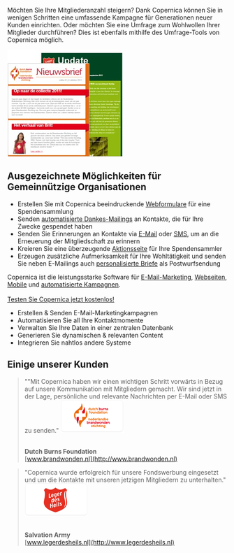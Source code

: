 Möchten Sie Ihre Mitgliederanzahl steigern? Dank Copernica können Sie in
wenigen Schritten eine umfassende Kampagne für Generationen neuer Kunden
einrichten. Oder möchten Sie eine Umfrage zum Wohlwollen Ihrer
Mitglieder durchführen? Dies ist ebenfalls mithilfe des Umfrage-Tools
von Copernica möglich.

![](../images/non-profit-copernica.jpg)

Ausgezeichnete Möglichkeiten für Gemeinnützige Organisationen
-------------------------------------------------------------

-   Erstellen Sie mit Copernica beeindruckende
    [Webformulare](http://www.copernica.com/de/funktionen/webseiten/verschiedene-webformulare)
    für eine Spendensammlung
-   Senden [automatisierte
    Dankes-Mailings](http://www.copernica.com/de/funktionen/e-mailings/automatisieren-sie-ihre-kampagnen)
    an Kontakte, die für Ihre Zwecke gespendet haben
-   Senden Sie Erinnerungen an Kontakte via
    [E-Mail](http://www.copernica.com/de/funktionen/e-mailings/e-mailings-versenden)
    oder
    [SMS](http://www.copernica.com/de/funktionen/handy/sms-nachricht-versenden),
    um an die Erneuerung der Mitgliedschaft zu erinnern
-   Kreieren Sie eine überzeugende
    [Aktionsseite](http://www.copernica.com/de/funktionen/webseiten/erstellen-und-veroffentlichen-sie-ihre-eigenen-webseiten)
    für Ihre Spendensammler
-   Erzeugen zusätzliche Aufmerksamkeit für Ihre Wohltätigkeit und
    senden Sie neben E-Mailings auch [personalisierte
    Briefe](http://www.copernica.com/de/funktionen/print/erstellen-sie-ein-personalisiertes-pdf-dokument)
    als Postwurfsendung

Copernica ist die leistungsstarke Software für
[E-Mail-Marketing](http://www.copernica.com/de/funktionen/e-mailings),
[Webseiten](http://www.copernica.com/de/funktionen/webseiten "Webseiten"),
[Mobile](http://www.copernica.com/de/funktionen/handy "Mobile") und
[automatisierte
Kampagnen](http://www.copernica.com/de/funktionen/e-mailings/automatisieren-sie-ihre-kampagnen "automatisierte Kampagnen").\
\
[Testen Sie Copernica jetzt
kostenlos!](http://www.copernica.com/de/copernica-30-tage-testen "Testen Sie Copernica jetzt kostenlos!")

-   Erstellen & Senden E-Mail-Marketingkampagnen
-   Automatisieren Sie all Ihre Kontaktmomente
-   Verwalten Sie Ihre Daten in einer zentralen Datenbank
-   Generieren Sie dynamischen & relevanten Content
-   Integrieren Sie nahtlos andere Systeme

Einige unserer Kunden
---------------------

> ""Mit Copernica haben wir einen wichtigen Schritt vorwärts in Bezug
> auf unsere Kommunikation mit Mitgliedern gemacht. Wir sind jetzt in
> der Lage, persönliche und relevante Nachrichten per E-Mail oder SMS zu
> senden." ![](../images/nl-brandwonden-stichting.png)
>
> \
> **Dutch Burns Foundation**\
> [www.brandwonden.nl](http://www.brandwonden.nl)

> "Copernica wurde erfolgreich für unsere Fondswerbung eingesetzt und um
> die Kontakte mit unseren jetzigen Mitgliedern zu unterhalten."
> ![](../images/leger-des-heils.png)
>
> \
> **Salvation Army**\
> [www.legerdesheils.nl](http://www.legerdesheils.nl)
